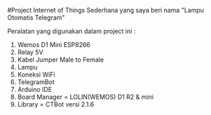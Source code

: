 #Project Internet of Things Sederhana yang saya beri nama "Lampu Otomatis Telegram"

Peralatan yang digunakan dalam project ini :
1. Wemos D1 Mini ESP8266
2. Relay 5V
3. Kabel Jumper Male to Female
4. Lampu
5. Koneksi WiFi
6. TelegramBot
7. Arduino IDE
8. Board Manager = LOLIN(WEMOS) D1 R2 & mini
9. Library = CTBot versi 2.1.6
